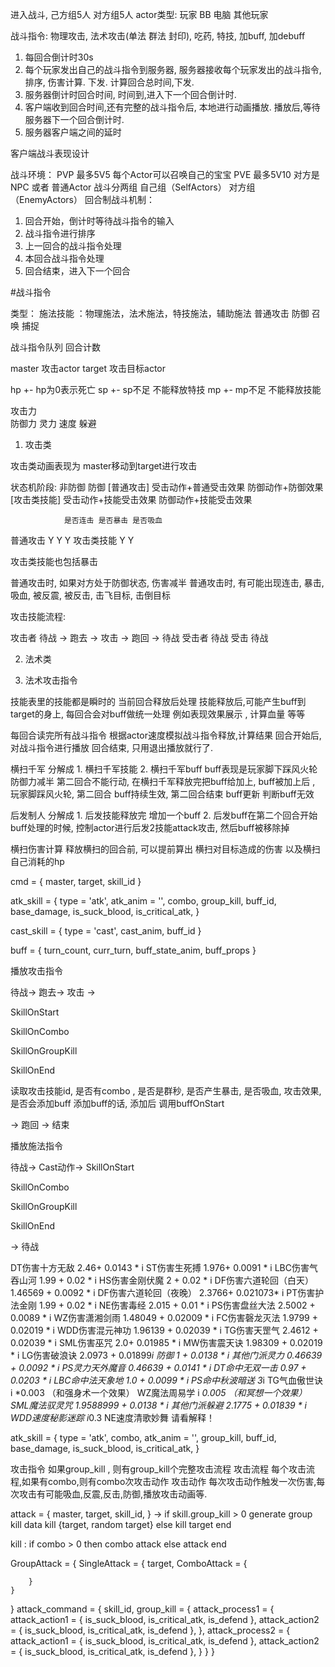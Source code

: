 进入战斗, 己方组5人 对方组5人 
actor类型: 玩家 BB 电脑 其他玩家

战斗指令: 物理攻击, 法术攻击(单法 群法 封印), 吃药, 特技, 加buff, 加debuff

1. 每回合倒计时30s
2. 每个玩家发出自己的战斗指令到服务器, 服务器接收每个玩家发出的战斗指令, 排序, 伤害计算. 下发. 计算回合总时间,下发.
3. 服务器倒计时回合时间, 时间到,进入下一个回合倒计时.
4. 客户端收到回合时间,还有完整的战斗指令后, 本地进行动画播放. 播放后,等待服务器下一个回合倒计时.
5. 服务器客户端之间的延时


客户端战斗表现设计

战斗环境：
PVP 最多5V5  每个Actor可以召唤自己的宝宝
PVE 最多5V10  对方是NPC 或者 普通Actor
战斗分两组 自己组（SelfActors）  对方组（EnemyActors）
回合制战斗机制：
1. 回合开始，倒计时等待战斗指令的输入
2. 战斗指令进行排序
3. 上一回合的战斗指令处理
4. 本回合战斗指令处理
5. 回合结束，进入下一个回合

#战斗指令

类型：
施法技能 ：物理施法，法术施法，特技施法，辅助施法
普通攻击
防御
召唤
捕捉

战斗指令队列
回合计数
              


master 攻击actor
target 攻击目标actor

hp +-	hp为0表示死亡 
sp +-	sp不足 不能释放特技
mp +-	mp不足 不能释放技能

攻击力  
防御力
灵力
速度
躲避

1. 攻击类

攻击类动画表现为 master移动到target进行攻击 

状态机阶段:
				非防御						防御
[普通攻击] 	   受击动作+普通受击效果		防御动作+防御效果							
[攻击类技能]   受击动作+技能受击效果		防御动作+技能受击效果  

				是否连击 是否暴击 是否吸血 
普通攻击 			Y 		Y		Y
攻击类技能					Y 		Y 



攻击类技能也包括暴击

普通攻击时, 如果对方处于防御状态, 伤害减半
普通攻击时, 有可能出现连击, 暴击, 吸血, 被反震, 被反击, 击飞目标, 击倒目标

攻击技能流程:

攻击者	待战 -> 跑去 -> 攻击       -> 跑回 ->  待战
受击者	待战              受击                    待战



2. 法术类

3. 法术攻击指令


技能表里的技能都是瞬时的 当前回合释放后处理
技能释放后,可能产生buff到target的身上,
每回合会对buff做统一处理 例如表现效果展示 , 计算血量 等等

每回合读完所有战斗指令 根据actor速度模拟战斗指令释放,计算结果
回合开始后,对战斗指令进行播放
回合结束, 只用退出播放就行了.


横扫千军 分解成 
	1. 横扫千军技能 2. 横扫千军buff 
	buff表现是玩家脚下踩风火轮 防御力减半 第二回合不能行动, 在横扫千军释放完把buff给加上, 
	buff被加上后 , 玩家脚踩风火轮, 第二回合 buff持续生效, 第二回合结束 buff更新 判断buff无效

后发制人 分解成
	1. 后发技能释放完 增加一个buff 
	2. 后发buff在第二个回合开始buff处理的时候, 控制actor进行后发2技能attack攻击, 然后buff被移除掉

横扫伤害计算
	释放横扫的回合前, 可以提前算出 横扫对目标造成的伤害 以及横扫自己消耗的hp


cmd = {
    master,
    target,
    skill_id
}

atk_skill = {
    type = 'atk',
    atk_anim = '',
    combo,
    group_kill,
    buff_id,
    base_damage,
    is_suck_blood,
    is_critical_atk,
}

cast_skill = {
    type = 'cast',
    cast_anim,
    buff_id
}

buff = {
    turn_count,
    curr_turn,
    buff_state_anim,
    buff_props
}


播放攻击指令

待战-> 跑去-> 攻击 -> 

SkillOnStart

SkillOnCombo

SkillOnGroupKill

SkillOnEnd

读取攻击技能id, 是否有combo , 是否是群秒, 是否产生暴击, 是否吸血, 攻击效果, 是否会添加buff
添加buff的话, 添加后 调用buffOnStart

-> 跑回 -> 结束


播放施法指令

待战-> Cast动作->
SkillOnStart 

SkillOnCombo

SkillOnGroupKill

SkillOnEnd

-> 待战


DT伤害十方无敌	2.46+ 0.0143 * i
ST伤害生死搏	1.976+ 0.0091 * i
LBC伤害气吞山河	1.99 + 0.02 * i
HS伤害金刚伏魔	2 + 0.02 * i
DF伤害六道轮回（白天）	1.46569 + 0.0092 * i
DF伤害六道轮回（夜晚）	2.3766+ 0.021073* i
PT伤害护法金刚	1.99 + 0.02 * i
NE伤害毒经	2.015 + 0.01 * i
PS伤害盘丝大法	2.5002 + 0.0089 * i
WZ伤害潇湘剑雨	1.48049 + 0.02009 * i
FC伤害磬龙灭法	1.9799 + 0.02019 * i
WDD伤害混元神功	1.96139 + 0.02039 * i
TG伤害天罡气	2.4612 + 0.02039 * i
SML伤害巫咒	2.0+ 0.01985 * i
MW伤害震天诀	1.98309 + 0.02019 * i
LG伤害破浪诀	2.0973 + 0.01899*i
防御	1 + 0.0138 * i
其他门派灵力	0.46639 + 0.0092 * i
PS灵力天外魔音	0.46639 + 0.0141 * i
DT命中无双一击	0.97 + 0.0203 * i
LBC命中法天象地	1.0 + 0.0099 * i
PS命中秋波暗送	3*i
TG气血傲世诀	i *0.003
（和强身术一个效果）
WZ魔法周易学	i *0.005
（和冥想一个效果）
SML魔法驭灵咒	1.9588999 + 0.0138 * i
其他门派躲避	2.1775 + 0.01839 * i
WDD速度秘影迷踪	i*0.3
NE速度清歌妙舞	请看解释！


atk_skill = {
    type = 'atk',
    combo,
    atk_anim = '',
    group_kill,
    buff_id,
    base_damage,
    is_suck_blood,
    is_critical_atk,
}

攻击指令
    如果group_kill , 则有group_kill个完整攻击流程
攻击流程
    每个攻击流程,如果有combo,则有combo次攻击动作
攻击动作
    每次攻击动作触发一次伤害,每次攻击有可能吸血,反震,反击,防御,播放攻击动画等.


attack = {
    master,
    target,
    skill_id,
}
->
if skill.group_kill > 0 
    generate group kill data
    kill {target, random target}
else
    kill target
end

kill :
if combo > 0 then
    combo attack
else
    attack
end

GroupAttack = {
    SingleAttack = {
        target,
        ComboAttack = {
            
        }
    }
}
attack_command = {
    skill_id,
    group_kill = {
        attack_process1 = {
            attack_action1 = {
                is_suck_blood,
                is_critical_atk,
                is_defend
            },
            attack_action2 = {
                is_suck_blood,
                is_critical_atk,
                is_defend
            },
        },
        attack_process2 = {
            attack_action1 = {
                is_suck_blood,
                is_critical_atk,
                is_defend
            },
            attack_action2 = {
                is_suck_blood,
                is_critical_atk,
                is_defend
            },
        }
    }
}